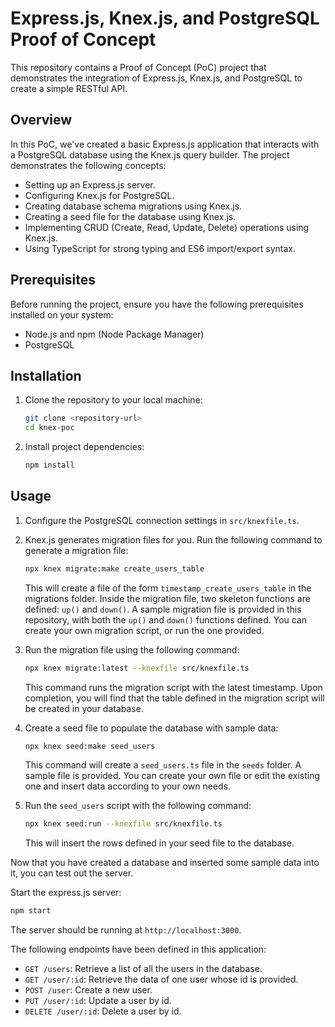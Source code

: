 # Express.js, Knex.js, and PostgreSQL Proof of Concept

This repository contains a Proof of Concept (PoC) project that demonstrates the integration of Express.js, Knex.js, and PostgreSQL to create a simple RESTful API.

## Overview

In this PoC, we've created a basic Express.js application that interacts with a PostgreSQL database using the Knex.js query builder. The project demonstrates the following concepts:

- Setting up an Express.js server.
- Configuring Knex.js for PostgreSQL.
- Creating database schema migrations using Knex.js.
- Creating a seed file for the database using Knex.js.
- Implementing CRUD (Create, Read, Update, Delete) operations using Knex.js.
- Using TypeScript for strong typing and ES6 import/export syntax.

## Prerequisites

Before running the project, ensure you have the following prerequisites installed on your system:

- Node.js and npm (Node Package Manager)
- PostgreSQL

## Installation

1. Clone the repository to your local machine:

    ```bash
    git clone <repository-url>
    cd knex-poc
    ```

2. Install project dependencies:

    ```bash
    npm install 
    ```

## Usage
1. Configure the PostgreSQL connection settings in `src/knexfile.ts`.

2. Knex.js generates migration files for you. Run the following command to generate a migration file:

    ```bash
    npx knex migrate:make create_users_table
    ```

    This will create a file of the form `timestamp_create_users_table` in the migrations folder. Inside the migration file, two skeleton functions are defined: `up()` and `down()`.
    A sample migration file is provided in this repository, with both the `up()` and `down()` functions defined. You can create your own migration script, or run the one provided.

3. Run the migration file using the following command:

    ```bash
    npx knex migrate:latest --knexfile src/knexfile.ts
    ```

    This command runs the migration script with the latest timestamp. Upon completion, you will find that the table defined in the migration script will be created in your database.

4. Create a seed file to populate the database with sample data:

    ```bash
    npx knex seed:make seed_users
    ```

    This command will create a `seed_users.ts` file in the `seeds` folder. A sample file is provided. You can create your own file or edit the existing one and insert data according to your own needs.

5. Run the `seed_users` script with the following command:

    ```bash
    npx knex seed:run --knexfile src/knexfile.ts
    ```

    This will insert the rows defined in your seed file to the database.

Now that you have created a database and inserted some sample data into it, you can test out the server.

Start the express.js server:
```bash
npm start
```
The server should be running at `http://localhost:3000`.

The following endpoints have been defined in this application:

- `GET /users`: Retrieve a list of all the users in the database.
- `GET /user/:id`: Retrieve the data of one user whose id is provided.
- `POST /user`: Create a new user.
- `PUT /user/:id`: Update a user by id.
- `DELETE /user/:id`: Delete a user by id.


